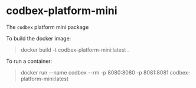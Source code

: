 # codbex-platform-mini

The `codbex` platform mini package

To build the docker image:

> docker build -t codbex-platform-mini:latest .

To run a container:

> docker run --name codbex --rm -p 8080:8080 -p 8081:8081 codbex-platform-mini:latest
